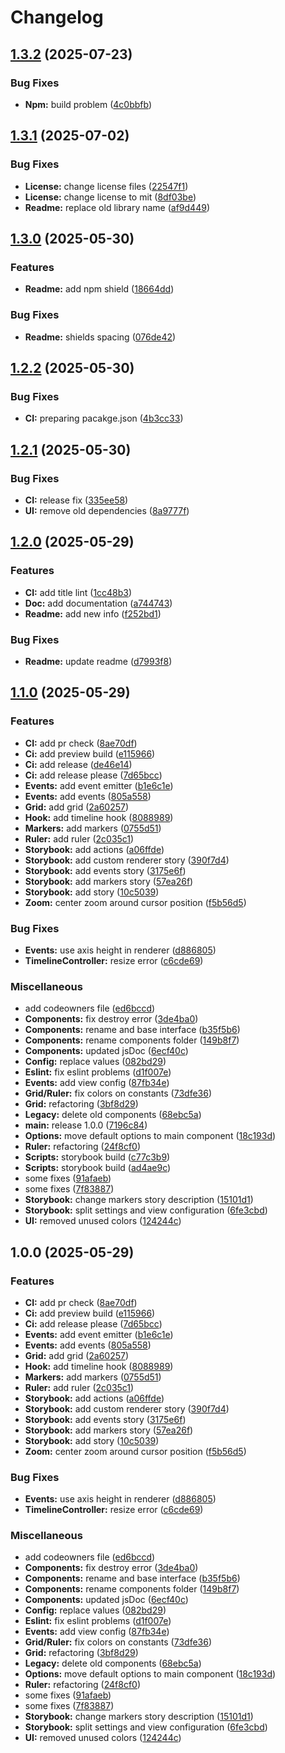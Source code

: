 # Changelog

## [1.3.2](https://github.com/gravity-ui/timeline/compare/v1.3.1...v1.3.2) (2025-07-23)


### Bug Fixes

* **Npm:** build problem ([4c0bbfb](https://github.com/gravity-ui/timeline/commit/4c0bbfb9ba50a3e4af8a7de5e8aebb10d18a6757))

## [1.3.1](https://github.com/gravity-ui/timeline/compare/v1.3.0...v1.3.1) (2025-07-02)


### Bug Fixes

* **License:** change license files ([22547f1](https://github.com/gravity-ui/timeline/commit/22547f1b5de7cbb81a84ffa7be74440677b42857))
* **License:** change license to mit ([8df03be](https://github.com/gravity-ui/timeline/commit/8df03be25ec9f710825fc2bf8cc8405234ea2040))
* **Readme:** replace old library name ([af9d449](https://github.com/gravity-ui/timeline/commit/af9d449f7d61c48c3e8cd6cf87e960341e900ff4))

## [1.3.0](https://github.com/gravity-ui/timeline/compare/v1.2.2...v1.3.0) (2025-05-30)


### Features

* **Readme:** add npm shield ([18664dd](https://github.com/gravity-ui/timeline/commit/18664dd9c8957c95ef739ca76c5a45531ed7a96d))


### Bug Fixes

* **Readme:** shields spacing ([076de42](https://github.com/gravity-ui/timeline/commit/076de428332726e4f668e5bc10092f240d7b6cbb))

## [1.2.2](https://github.com/gravity-ui/timeline/compare/v1.2.1...v1.2.2) (2025-05-30)


### Bug Fixes

* **CI:** preparing pacakge.json ([4b3cc33](https://github.com/gravity-ui/timeline/commit/4b3cc3374ef6ac329199d5e19462a2992f363d86))

## [1.2.1](https://github.com/gravity-ui/timeline/compare/v1.2.0...v1.2.1) (2025-05-30)


### Bug Fixes

* **CI:** release fix ([335ee58](https://github.com/gravity-ui/timeline/commit/335ee58e37c2953408d34b923d05bb6014d344de))
* **UI:** remove old dependencies ([8a9777f](https://github.com/gravity-ui/timeline/commit/8a9777f6eb2aab3df5ece9b5909b76d41ba5b72a))

## [1.2.0](https://github.com/gravity-ui/timeline/compare/v1.1.0...v1.2.0) (2025-05-29)


### Features

* **CI:** add title lint ([1cc48b3](https://github.com/gravity-ui/timeline/commit/1cc48b3046b1ad966069cac532d529b9f1e503a3))
* **Doc:** add documentation ([a744743](https://github.com/gravity-ui/timeline/commit/a744743fe6ee79c1a0176844186a3e543e9a0233))
* **Readme:** add new info ([f252bd1](https://github.com/gravity-ui/timeline/commit/f252bd1357569d8d0f9843d2a4303f72624929a5))


### Bug Fixes

* **Readme:** update readme ([d7993f8](https://github.com/gravity-ui/timeline/commit/d7993f85a3336b4d0c6299ae2afea401685a0fd2))

## [1.1.0](https://github.com/gravity-ui/timeline/compare/v1.0.0...v1.1.0) (2025-05-29)


### Features

* **CI:** add pr check ([8ae70df](https://github.com/gravity-ui/timeline/commit/8ae70dfc5e4b55ad79b6525edc21c4b76d73ee90))
* **Ci:** add preview build ([e115966](https://github.com/gravity-ui/timeline/commit/e1159661bf7300999c1961541bf58e93064066e0))
* **Ci:** add release ([de46e14](https://github.com/gravity-ui/timeline/commit/de46e14d91aee6569ac8e35e7a7c53c1746eba39))
* **Ci:** add release please ([7d65bcc](https://github.com/gravity-ui/timeline/commit/7d65bcc401f0d1c0bfeac9c9c00a5f2a7b7b2c95))
* **Events:** add event emitter ([b1e6c1e](https://github.com/gravity-ui/timeline/commit/b1e6c1ea1b959f72191b7155b5755c121e745dd7))
* **Events:** add events ([805a558](https://github.com/gravity-ui/timeline/commit/805a558a6802eea8565c7e04fb68099da16412b5))
* **Grid:** add grid ([2a60257](https://github.com/gravity-ui/timeline/commit/2a60257c6ffeef986884539883116619858b1701))
* **Hook:** add timeline hook ([8088989](https://github.com/gravity-ui/timeline/commit/8088989559ca8916cba404496b64eb2a81174397))
* **Markers:** add markers ([0755d51](https://github.com/gravity-ui/timeline/commit/0755d51ee1dbe4dccb88838f4c07787fa44ede3b))
* **Ruler:** add ruler ([2c035c1](https://github.com/gravity-ui/timeline/commit/2c035c1513d6238b69285e89181b8fe1c550166b))
* **Storybook:** add actions ([a06ffde](https://github.com/gravity-ui/timeline/commit/a06ffde75cf79cd00df936cc2954b5c9310d2e10))
* **Storybook:** add custom renderer story ([390f7d4](https://github.com/gravity-ui/timeline/commit/390f7d46993c159ab5135b0b561f617e444b76a5))
* **Storybook:** add events story ([3175e6f](https://github.com/gravity-ui/timeline/commit/3175e6f66cae63c748f9dd600860d2dd6c095b58))
* **Storybook:** add markers story ([57ea26f](https://github.com/gravity-ui/timeline/commit/57ea26fbaae27541459543bffd968896440e6ce1))
* **Storybook:** add story ([10c5039](https://github.com/gravity-ui/timeline/commit/10c503990c93312bc03c8443a476f50d8877655d))
* **Zoom:** center zoom around cursor position ([f5b56d5](https://github.com/gravity-ui/timeline/commit/f5b56d5da2fba02d77da312cd1ae14660af4e625))


### Bug Fixes

* **Events:** use axis height in renderer ([d886805](https://github.com/gravity-ui/timeline/commit/d886805e9d78b34e16ac62ed2cd7c73db490648b))
* **TimelineController:** resize error ([c6cde69](https://github.com/gravity-ui/timeline/commit/c6cde6900c72a41b58dba7a18e5bdd2c8fcc9d8f))


### Miscellaneous

* add codeowners file ([ed6bccd](https://github.com/gravity-ui/timeline/commit/ed6bccd22d4e92a5bac31dd99548fe221e3855b6))
* **Components:** fix destroy error ([3de4ba0](https://github.com/gravity-ui/timeline/commit/3de4ba04b0b79f9745267501cbf3d07b1a122869))
* **Components:** rename and base interface ([b35f5b6](https://github.com/gravity-ui/timeline/commit/b35f5b67bc9e4a66edc75d787aed3545e0c2ef4a))
* **Components:** rename components folder ([149b8f7](https://github.com/gravity-ui/timeline/commit/149b8f7db5946c9883b2f14c795be8899dfc93d6))
* **Components:** updated jsDoc ([6ecf40c](https://github.com/gravity-ui/timeline/commit/6ecf40c9858bb4202a56c056e8e50d37e783708a))
* **Config:** replace values ([082bd29](https://github.com/gravity-ui/timeline/commit/082bd2991b9ceac4d548d1c4e75332b360600b7a))
* **Eslint:** fix eslint problems ([d1f007e](https://github.com/gravity-ui/timeline/commit/d1f007e49bed5d6a1ad4d6e19c6bc2db539e20b2))
* **Events:** add view config ([87fb34e](https://github.com/gravity-ui/timeline/commit/87fb34e64aa689de57b956e078a40c46771b88db))
* **Grid/Ruler:** fix colors on constants ([73dfe36](https://github.com/gravity-ui/timeline/commit/73dfe361877cc8d9e81b5f8e8e459efa119d16d9))
* **Grid:** refactoring ([3bf8d29](https://github.com/gravity-ui/timeline/commit/3bf8d298ebe0062b043f25317b9149acad815947))
* **Legacy:** delete old components ([68ebc5a](https://github.com/gravity-ui/timeline/commit/68ebc5ae0a4453ebf0be35e4d7ef8fd89572ab49))
* **main:** release 1.0.0 ([7196c84](https://github.com/gravity-ui/timeline/commit/7196c840f6a220523e9b9f9e8067b057e9272097))
* **Options:** move default options to main component ([18c193d](https://github.com/gravity-ui/timeline/commit/18c193dd988819954b08a259e8cde5224b3aea29))
* **Ruler:** refactoring ([24f8cf0](https://github.com/gravity-ui/timeline/commit/24f8cf09e410d579cb6b209939c2e5cca83b14df))
* **Scripts:** storybook build ([c77c3b9](https://github.com/gravity-ui/timeline/commit/c77c3b9e4af01803278a756fe7a41681611b278d))
* **Scripts:** storybook build ([ad4ae9c](https://github.com/gravity-ui/timeline/commit/ad4ae9c69f1f02d22de48787474bd0e9473bf7ea))
* some fixes ([91afaeb](https://github.com/gravity-ui/timeline/commit/91afaebc1a2bcf42e2596f1a5a5e2146a16636f3))
* some fixes ([7f83887](https://github.com/gravity-ui/timeline/commit/7f83887af69b11a241d9ad94f2b6263450223334))
* **Storybook:** change markers story description ([15101d1](https://github.com/gravity-ui/timeline/commit/15101d120ba25695541a8a18b409161c00bc6de3))
* **Storybook:** split settings and view configuration ([6fe3cbd](https://github.com/gravity-ui/timeline/commit/6fe3cbd3727e69744971a4a116856b4544fdea45))
* **UI:** removed unused colors ([124244c](https://github.com/gravity-ui/timeline/commit/124244c02a1686eea9708608cb62b7dbcf91716b))

## 1.0.0 (2025-05-29)


### Features

* **CI:** add pr check ([8ae70df](https://github.com/gravity-ui/timeline/commit/8ae70dfc5e4b55ad79b6525edc21c4b76d73ee90))
* **Ci:** add preview build ([e115966](https://github.com/gravity-ui/timeline/commit/e1159661bf7300999c1961541bf58e93064066e0))
* **Ci:** add release please ([7d65bcc](https://github.com/gravity-ui/timeline/commit/7d65bcc401f0d1c0bfeac9c9c00a5f2a7b7b2c95))
* **Events:** add event emitter ([b1e6c1e](https://github.com/gravity-ui/timeline/commit/b1e6c1ea1b959f72191b7155b5755c121e745dd7))
* **Events:** add events ([805a558](https://github.com/gravity-ui/timeline/commit/805a558a6802eea8565c7e04fb68099da16412b5))
* **Grid:** add grid ([2a60257](https://github.com/gravity-ui/timeline/commit/2a60257c6ffeef986884539883116619858b1701))
* **Hook:** add timeline hook ([8088989](https://github.com/gravity-ui/timeline/commit/8088989559ca8916cba404496b64eb2a81174397))
* **Markers:** add markers ([0755d51](https://github.com/gravity-ui/timeline/commit/0755d51ee1dbe4dccb88838f4c07787fa44ede3b))
* **Ruler:** add ruler ([2c035c1](https://github.com/gravity-ui/timeline/commit/2c035c1513d6238b69285e89181b8fe1c550166b))
* **Storybook:** add actions ([a06ffde](https://github.com/gravity-ui/timeline/commit/a06ffde75cf79cd00df936cc2954b5c9310d2e10))
* **Storybook:** add custom renderer story ([390f7d4](https://github.com/gravity-ui/timeline/commit/390f7d46993c159ab5135b0b561f617e444b76a5))
* **Storybook:** add events story ([3175e6f](https://github.com/gravity-ui/timeline/commit/3175e6f66cae63c748f9dd600860d2dd6c095b58))
* **Storybook:** add markers story ([57ea26f](https://github.com/gravity-ui/timeline/commit/57ea26fbaae27541459543bffd968896440e6ce1))
* **Storybook:** add story ([10c5039](https://github.com/gravity-ui/timeline/commit/10c503990c93312bc03c8443a476f50d8877655d))
* **Zoom:** center zoom around cursor position ([f5b56d5](https://github.com/gravity-ui/timeline/commit/f5b56d5da2fba02d77da312cd1ae14660af4e625))


### Bug Fixes

* **Events:** use axis height in renderer ([d886805](https://github.com/gravity-ui/timeline/commit/d886805e9d78b34e16ac62ed2cd7c73db490648b))
* **TimelineController:** resize error ([c6cde69](https://github.com/gravity-ui/timeline/commit/c6cde6900c72a41b58dba7a18e5bdd2c8fcc9d8f))


### Miscellaneous

* add codeowners file ([ed6bccd](https://github.com/gravity-ui/timeline/commit/ed6bccd22d4e92a5bac31dd99548fe221e3855b6))
* **Components:** fix destroy error ([3de4ba0](https://github.com/gravity-ui/timeline/commit/3de4ba04b0b79f9745267501cbf3d07b1a122869))
* **Components:** rename and base interface ([b35f5b6](https://github.com/gravity-ui/timeline/commit/b35f5b67bc9e4a66edc75d787aed3545e0c2ef4a))
* **Components:** rename components folder ([149b8f7](https://github.com/gravity-ui/timeline/commit/149b8f7db5946c9883b2f14c795be8899dfc93d6))
* **Components:** updated jsDoc ([6ecf40c](https://github.com/gravity-ui/timeline/commit/6ecf40c9858bb4202a56c056e8e50d37e783708a))
* **Config:** replace values ([082bd29](https://github.com/gravity-ui/timeline/commit/082bd2991b9ceac4d548d1c4e75332b360600b7a))
* **Eslint:** fix eslint problems ([d1f007e](https://github.com/gravity-ui/timeline/commit/d1f007e49bed5d6a1ad4d6e19c6bc2db539e20b2))
* **Events:** add view config ([87fb34e](https://github.com/gravity-ui/timeline/commit/87fb34e64aa689de57b956e078a40c46771b88db))
* **Grid/Ruler:** fix colors on constants ([73dfe36](https://github.com/gravity-ui/timeline/commit/73dfe361877cc8d9e81b5f8e8e459efa119d16d9))
* **Grid:** refactoring ([3bf8d29](https://github.com/gravity-ui/timeline/commit/3bf8d298ebe0062b043f25317b9149acad815947))
* **Legacy:** delete old components ([68ebc5a](https://github.com/gravity-ui/timeline/commit/68ebc5ae0a4453ebf0be35e4d7ef8fd89572ab49))
* **Options:** move default options to main component ([18c193d](https://github.com/gravity-ui/timeline/commit/18c193dd988819954b08a259e8cde5224b3aea29))
* **Ruler:** refactoring ([24f8cf0](https://github.com/gravity-ui/timeline/commit/24f8cf09e410d579cb6b209939c2e5cca83b14df))
* some fixes ([91afaeb](https://github.com/gravity-ui/timeline/commit/91afaebc1a2bcf42e2596f1a5a5e2146a16636f3))
* some fixes ([7f83887](https://github.com/gravity-ui/timeline/commit/7f83887af69b11a241d9ad94f2b6263450223334))
* **Storybook:** change markers story description ([15101d1](https://github.com/gravity-ui/timeline/commit/15101d120ba25695541a8a18b409161c00bc6de3))
* **Storybook:** split settings and view configuration ([6fe3cbd](https://github.com/gravity-ui/timeline/commit/6fe3cbd3727e69744971a4a116856b4544fdea45))
* **UI:** removed unused colors ([124244c](https://github.com/gravity-ui/timeline/commit/124244c02a1686eea9708608cb62b7dbcf91716b))
